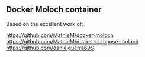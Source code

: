 
## Docker Moloch container

Based on the excellent work of:

https://github.com/MathieM/docker-moloch
https://github.com/MathieM/docker-compose-moloch
https://github.com/danielguerra69S